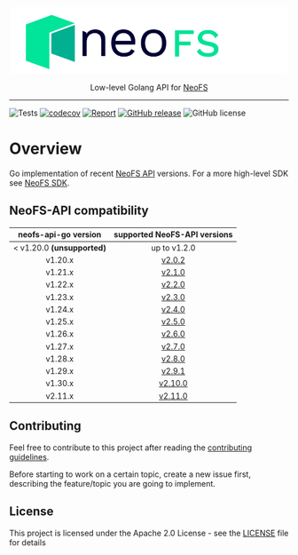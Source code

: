 <p align="center">
<img src="./.github/logo.svg" width="500px" alt="NeoFS">
</p>
<p align="center">
  Low-level Golang API for <a href="https://fs.neo.org">NeoFS</a>
</p>

---
![Tests](https://github.com/nspcc-dev/neofs-api-go/workflows/neofs-api-go%20tests/badge.svg)
[![codecov](https://codecov.io/gh/nspcc-dev/neofs-api-go/branch/master/graph/badge.svg)](https://codecov.io/gh/nspcc-dev/neofs-api-go)
[![Report](https://goreportcard.com/badge/github.com/nspcc-dev/neofs-api-go)](https://goreportcard.com/report/github.com/nspcc-dev/neofs-api-go)
[![GitHub release](https://img.shields.io/github/release/nspcc-dev/neofs-api-go.svg)](https://github.com/nspcc-dev/neofs-api-go)
![GitHub license](https://img.shields.io/github/license/nspcc-dev/neofs-api-go.svg?style=popout)

# Overview

Go implementation of recent [NeoFS API](https://github.com/nspcc-dev/neofs-api)
versions. For a more high-level SDK see [NeoFS SDK](https://github.com/nspcc-dev/neofs-sdk-go).

## NeoFS-API compatibility

|neofs-api-go version|supported NeoFS-API versions|
|:------------------:|:--------------------------:|
|< v1.20.0 **(unsupported)**|up to v1.2.0|
|v1.20.x|[v2.0.2](https://github.com/nspcc-dev/neofs-api/releases/tag/v2.0.2)|
|v1.21.x|[v2.1.0](https://github.com/nspcc-dev/neofs-api/releases/tag/v2.1.0)|
|v1.22.x|[v2.2.0](https://github.com/nspcc-dev/neofs-api/releases/tag/v2.2.0)|
|v1.23.x|[v2.3.0](https://github.com/nspcc-dev/neofs-api/releases/tag/v2.3.0)|
|v1.24.x|[v2.4.0](https://github.com/nspcc-dev/neofs-api/releases/tag/v2.4.0)|
|v1.25.x|[v2.5.0](https://github.com/nspcc-dev/neofs-api/releases/tag/v2.5.0)|
|v1.26.x|[v2.6.0](https://github.com/nspcc-dev/neofs-api/releases/tag/v2.6.0)|
|v1.27.x|[v2.7.0](https://github.com/nspcc-dev/neofs-api/releases/tag/v2.7.0)|
|v1.28.x|[v2.8.0](https://github.com/nspcc-dev/neofs-api/releases/tag/v2.8.0)|
|v1.29.x|[v2.9.1](https://github.com/nspcc-dev/neofs-api/releases/tag/v2.9.1)|
|v1.30.x|[v2.10.0](https://github.com/nspcc-dev/neofs-api/releases/tag/v2.10.0)|
|v2.11.x|[v2.11.0](https://github.com/nspcc-dev/neofs-api/releases/tag/v2.11.0)|


## Contributing

Feel free to contribute to this project after reading the [contributing
guidelines](CONTRIBUTING.md).

Before starting to work on a certain topic, create a new issue first, describing
the feature/topic you are going to implement.

## License

This project is licensed under the Apache 2.0 License -
see the [LICENSE](LICENSE) file for details
